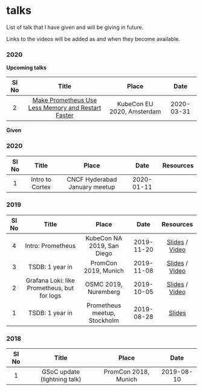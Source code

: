 # talks
List of talk that I have given and will be giving in future.

Links to the videos will be added as and when they become available.

### 2020

**Upcoming talks**

| Sl No | Title | Place | Date |
|:-:|:-:|:-:|:-:|
| 2 | [Make Prometheus Use Less Memory and Restart Faster](https://kccnceu20.sched.com/event/Zeih/make-prometheus-use-less-memory-and-restart-faster-ganesh-vernekar-grafana-labs) | KubeCon EU 2020, Amsterdam | 2020-03-31 |

**Given**

### 2020

| Sl No | Title | Place | Date | Resources |
|:-:|:-:|:-:|:-:|:-:|
| 1 | Intro to Cortex | CNCF Hyderabad January meetup | 2020-01-11 |  |

### 2019

| Sl No | Title | Place | Date | Resources |
|:-:|:-:|:-:|:-:|:-:|
| 4 | Intro: Prometheus | KubeCon NA 2019, San Diego | 2019-11-20 | [Slides](https://docs.google.com/presentation/d/1aKIPQ-Ix4Tg9FhLioxmpi2iArHcqyeVJhSQ5rZViYWA/edit?usp=sharing) / [Video](https://www.youtube.com/watch?v=mC6Zt5Ga9UQ) |
| 3 | TSDB: 1 year in | PromCon 2019, Munich | 2019-11-08 | [Slides](https://docs.google.com/presentation/d/1q7wpZEeOSPXIkkt4LIvQdSgZC5Q3psLsv6Wo36TRZ20/edit?usp=sharing) / [Video](https://www.youtube.com/watch?v=ogtK5-Tvp-E) |
| 2 | Grafana Loki: like Prometheus, but for logs | OSMC 2019, Nuremberg | 2019-10-05 | [Slides](https://docs.google.com/presentation/d/15SSCngyfAwQZJ-T2NdW8bwXneRKvZd9KyUvWF8MLFjQ/edit?usp=sharing) / [Video](https://www.youtube.com/watch?v=flCIK_R7Jh4) |
| 1 | TSDB: 1 year in | Prometheus meetup, Stockholm | 2019-08-28 | [Slides](https://docs.google.com/presentation/d/1WJWSRbtLmaP76B_bo9hTN_1c6Crn3a1Q0-2pxiS-MRg/edit?usp=sharing) |

### 2018

| Sl No | Title | Place | Date |
|:-:|:-:|:-:|:-:|
| 1 | GSoC update (lightning talk) | PromCon 2018, Munich | 2019-08-10 |